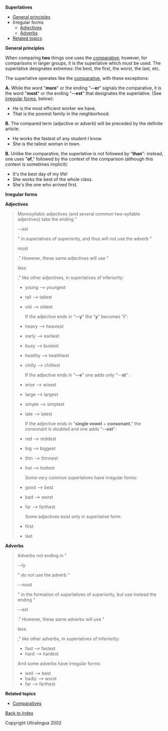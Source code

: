 **Superlatives**

- [General principles](https://cns.ef-cdn.com/EtownResources/Grammar/37.html#general)
- Irregular forms
  - [Adjectives](https://cns.ef-cdn.com/EtownResources/Grammar/37.html#adjectives)
  - [Adverbs](https://cns.ef-cdn.com/EtownResources/Grammar/37.html#adverbs)
- [Related topics](https://cns.ef-cdn.com/EtownResources/Grammar/37.html#related)

**General principles**

When comparing **two** things one uses the [comparative;](https://cns.ef-cdn.com/EtownResources/Grammar/36.html) however, for comparisons in larger groups, it is the superlative which must be used. The superlative designates extremes: the best, the first, the worst, the last, etc.

The superlative operates like the [comparative](https://cns.ef-cdn.com/EtownResources/Grammar/36.html), with these exceptions:

**A.** While the word "**more**" or the ending "**--er**" signals the comparative, it is the word "**most**" or the ending "**--est**" that designates the superlative. (See [irregular forms](https://cns.ef-cdn.com/EtownResources/Grammar/37.html#formes), below):

- He is the most efficient worker we have.
- That is the poorest family in the neighborhood.

**B.** The compared term (adjective or adverb) will be preceded by the definite article:

- He works the fastest of any student I know.
- She is the tallest woman in town.

**B.** Unlike the comparative, the superlative is not followed by "**than**": instead, one uses "**of**," followed by the context of the comparison (although this context is sometimes implicit):

- It's the best day of my life!
- She works the best of the whole class.
- She's the one who arrived first.

 

**Irregular forms**

**Adjectives**

> Monosyllabic adjectives (and several common two-syllable adjectives) take the ending "
>
> --est
>
> " in superlatives of superiority, and thus will not use the adverb "
>
> most
>
> ." However, these same adjectives will use "
>
> less
>
> ," like other adjectives, in superlatives of inferiority:     
>
> - young --> youngest
>
> - tall --> tallest
>
> - old --> oldest 
>
>   If the adjective ends in "**--y**" the "**y**" becomes "**i**":
>
> - heavy --> heaviest
>
> - early --> earliest
>
> - busy --> busiest
>
> - healthy --> healthiest
>
> - chilly --> chilliest
>
>   If the adjective ends in "**--e**" one adds only "--**st**" :
>
> - wise --> wisest
>
> - large --> largest
>
> - simple --> simplest
>
> - late --> latest
>
>   If the adjective ends in "**single vowel** + **consonant**," the consonant is doubled and one adds "**--est**":
>
> - red --> reddest
>
> - big --> biggest
>
> - thin --> thinnest
>
> - hot --> hottest 
>
>   Some very common superlatives have irregular forms:
>
> - good --> best
>
> - bad --> worst
>
> - far --> farthest 
>
>   Some adjectives exist only in superlative form:
>
> - first
>
> - last

**Adverbs**

> Adverbs not ending in "
>
> --ly
>
> " do not use the adverb "
>
> --most
>
> " in the formation of superlatives of superiority, but use instead the ending "
>
> --est
>
> ." However, these same adverbs will use "
>
> less
>
> ," like other adverbs, in superlatives of inferiority:     
>
> - fast --> fastest
> - hard --> hardest
>
> And some adverbs have irregular forms:
>
> - well --> best
> - badly --> worst
> - far --> farthest

 

**Related topics**

- [Comparatives](https://cns.ef-cdn.com/EtownResources/Grammar/36.html)

[Back to Index](https://cns.ef-cdn.com/EtownResources/Grammar/EIndex.html)

Copyright Ultralingua 2002